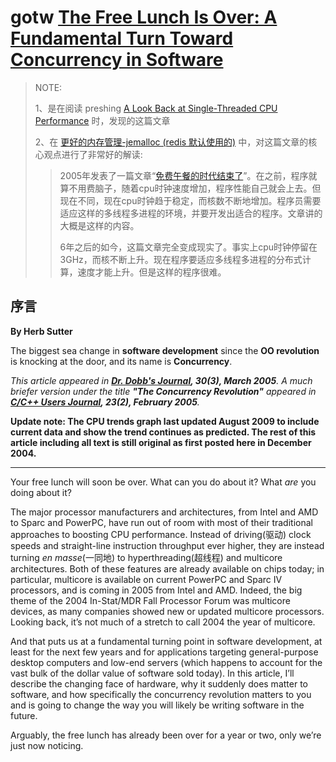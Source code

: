 # gotw [The Free Lunch Is Over: A Fundamental Turn Toward Concurrency in Software](http://www.gotw.ca/publications/concurrency-ddj.htm)

> NOTE: 
>
> 1、是在阅读 preshing [A Look Back at Single-Threaded CPU Performance](https://preshing.com/20120208/a-look-back-at-single-threaded-cpu-performance/) 时，发现的这篇文章
>
> 2、在 [更好的内存管理-jemalloc (redis 默认使用的)](https://blog.csdn.net/weixin_34357436/article/details/92090661) 中，对这篇文章的核心观点进行了非常好的解读:
>
> > 2005年发表了一篇文章“[免费午餐的时代结束了](http://www.gotw.ca/publications/concurrency-ddj.htm)”。在之前，程序就算不用费脑子，随着cpu时钟速度增加，程序性能自己就会上去。但现在不同，现在cpu时钟趋于稳定，而核数不断地增加。程序员需要适应这样的多线程多进程的环境，并要开发出适合的程序。文章讲的大概是这样的内容。
> >
> > 6年之后的如今，这篇文章完全变成现实了。事实上cpu时钟停留在3GHz，而核不断上升。现在程序要适应多线程多进程的分布式计算，速度才能上升。但是这样的程序很难。
>
> 



## 序言

**By Herb Sutter**

The biggest sea change in **software development** since the **OO revolution** is knocking at the door, and its name is **Concurrency**.

*This article appeared in **[Dr. Dobb's Journal](http://www.ddj.com/), 30(3), March 2005**. A much briefer version under the title **"The Concurrency Revolution"** appeared in **[C/C++ Users Journal](http://www.cuj.com/), 23(2), February 2005**.*

**Update note: The CPU trends graph last updated August 2009 to include current data and show the trend continues as predicted. The rest of this article including all text is still original as first posted here in December 2004.**

---

Your free lunch will soon be over. What can you do about it? What *are* you doing about it?

The major processor manufacturers and architectures, from Intel and AMD to Sparc and PowerPC, have run out of room with most of their traditional approaches to boosting CPU performance. Instead of driving(驱动) clock speeds and straight-line instruction throughput ever higher, they are instead turning *en masse*(一同地) to hyperthreading(超线程) and multicore architectures. Both of these features are already available on chips today; in particular, multicore is available on current PowerPC and Sparc IV processors, and is coming in 2005 from Intel and AMD. Indeed, the big theme of the 2004 In-Stat/MDR Fall Processor Forum was multicore devices, as many companies showed new or updated multicore processors. Looking back, it’s not much of a stretch to call 2004 the year of multicore.

And that puts us at a fundamental turning point in software development, at least for the next few years and for applications targeting general-purpose desktop computers and low-end servers (which happens to account for the vast bulk of the dollar value of software sold today). In this article, I’ll describe the changing face of hardware, why it suddenly does matter to software, and how specifically the concurrency revolution matters to you and is going to change the way you will likely be writing software in the future.

Arguably, the free lunch has already been over for a year or two, only we’re just now noticing.